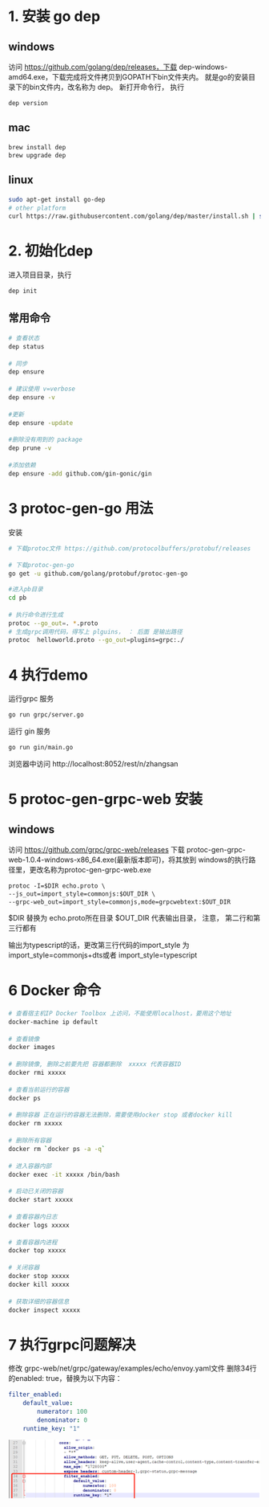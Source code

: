 # 1. 安装 go dep

## windows

访问 https://github.com/golang/dep/releases，下载 dep-windows-amd64.exe，下载完成将文件拷贝到GOPATH下bin文件夹内。
就是go的安装目录下的bin文件内，改名称为 dep。
新打开命令行， 执行 

```
dep version
```

## mac

```
brew install dep
brew upgrade dep
```

## linux

```bash
sudo apt-get install go-dep
# other platform
curl https://raw.githubusercontent.com/golang/dep/master/install.sh | sh
```

# 2. 初始化dep

进入项目目录，执行

```bash
dep init
```

## 常用命令

```bash
# 查看状态 
dep status

# 同步
dep ensure

# 建议使用 v=verbose
dep ensure -v

#更新
dep ensure -update

#删除没有用到的 package
dep prune -v

#添加依赖
dep ensure -add github.com/gin-gonic/gin
```

# 3 protoc-gen-go 用法

安装
```bash
# 下载protoc文件 https://github.com/protocolbuffers/protobuf/releases

# 下载protoc-gen-go
go get -u github.com/golang/protobuf/protoc-gen-go
```



```bash
#进入pb目录
cd pb

# 执行命令进行生成
protoc --go_out=. *.proto
# 生成grpc调用代码，得写上 plguins， ： 后面 是输出路径
protoc  helloworld.proto --go_out=plugins=grpc:./
```

# 4 执行demo

运行grpc 服务
```bash
go run grpc/server.go
```

运行 gin 服务
```bash
go run gin/main.go
```

浏览器中访问
http://localhost:8052/rest/n/zhangsan

# 5 protoc-gen-grpc-web 安装

## windows
访问 https://github.com/grpc/grpc-web/releases 下载 protoc-gen-grpc-web-1.0.4-windows-x86_64.exe(最新版本即可)，将其放到
windows的执行路径里，更改名称为protoc-gen-grpc-web.exe

```
protoc -I=$DIR echo.proto \
--js_out=import_style=commonjs:$OUT_DIR \
--grpc-web_out=import_style=commonjs,mode=grpcwebtext:$OUT_DIR
```

$DIR 替换为 echo.proto所在目录
$OUT_DIR 代表输出目录， 注意， 第二行和第三行都有

输出为typescript的话，更改第三行代码的import_style 为 import_style=commonjs+dts或者 import_style=typescript

# 6 Docker 命令

```bash
# 查看宿主机IP Docker Toolbox 上访问，不能使用localhost，要用这个地址
docker-machine ip default

# 查看镜像
docker images

# 删除镜像, 删除之前要先把 容器都删除  xxxxx 代表容器ID
docker rmi xxxxx

# 查看当前运行的容器
docker ps

# 删除容器 正在运行的容器无法删除，需要使用docker stop 或者docker kill
docker rm xxxxx

# 删除所有容器
docker rm `docker ps -a -q`

# 进入容器内部
docker exec -it xxxxx /bin/bash

# 启动已关闭的容器
docker start xxxxx

# 查看容器内日志
docker logs xxxxx

# 查看容器内进程
docker top xxxxx

# 关闭容器
docker stop xxxxx
docker kill xxxxx

# 获取详细的容器信息
docker inspect xxxxx

```

# 7 执行grpc问题解决

修改 grpc-web/net/grpc/gateway/examples/echo/envoy.yaml文件
删除34行的enabled: true，替换为以下内容：
```yaml
filter_enabled: 
    default_value:
        numerator: 100
        denominator: 0
    runtime_key: "1"
```

![如下](/static/pic1.png)

